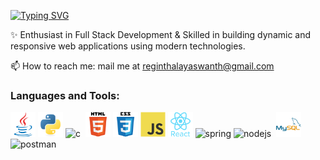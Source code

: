 <p align="left">
  <a href="https://git.io/typing-svg">
    <img src="https://readme-typing-svg.demolab.com?font=Fira+Code&pause=1000&random=false&width=435&lines=Hi+there%2C+I'm+Yaswanth+Reginthala+%F0%9F%91%8B" alt="Typing SVG">
  </a>
</p>

✨ Enthusiast in Full Stack Development & Skilled in building dynamic and responsive web applications using modern technologies.

📫 How to reach me: mail me at reginthalayaswanth@gmail.com 

<h3 align="left">Languages and Tools:</h3>
<p align="left"> 
  <a > <img src="https://raw.githubusercontent.com/devicons/devicon/master/icons/java/java-original.svg" alt="java" width="40" height="40"/> </a> 
  <a> <img src="https://raw.githubusercontent.com/devicons/devicon/master/icons/python/python-original.svg" alt="python" width="40" height="40"/> </a> 
  <a> <img src="https://user-images.githubusercontent.com/97559428/182455806-21ec2dd0-1404-4cc1-b67a-d1cd3f87b54f.svg"  title="c" alt="c" width="40" height="40"/>&nbsp; </a> 
  <a> <img src="https://raw.githubusercontent.com/devicons/devicon/master/icons/html5/html5-original-wordmark.svg" alt="html5" width="40" height="40"/> </a> 
  <a> <img src="https://raw.githubusercontent.com/devicons/devicon/master/icons/css3/css3-original-wordmark.svg" alt="css3" width="40" height="40"/> </a> 
  <a> <img src="https://raw.githubusercontent.com/devicons/devicon/master/icons/javascript/javascript-original.svg" alt="javascript" width="40" height="40"/> </a> 
  <a> <img src="https://raw.githubusercontent.com/devicons/devicon/master/icons/react/react-original-wordmark.svg" alt="react" width="40" height="40"/> </a> 
  <a> <img src="https://www.vectorlogo.zone/logos/springio/springio-icon.svg" alt="spring" width="40" height="40"/> </a> 
  <a> <img src="https://user-images.githubusercontent.com/97559428/182455184-6a0dd7bb-f318-4896-a78a-d1da9309026b.svg"  title="nodejs" alt="nodejs" width="40" height="40"/>&nbsp; </a> 
  <a> <img src="https://raw.githubusercontent.com/devicons/devicon/master/icons/mysql/mysql-original-wordmark.svg" alt="mysql" width="40" height="40"/> </a> 
  <a> <img src="https://www.vectorlogo.zone/logos/getpostman/getpostman-icon.svg" alt="postman" width="40" height="40"/> </a>
 
  
</p>
